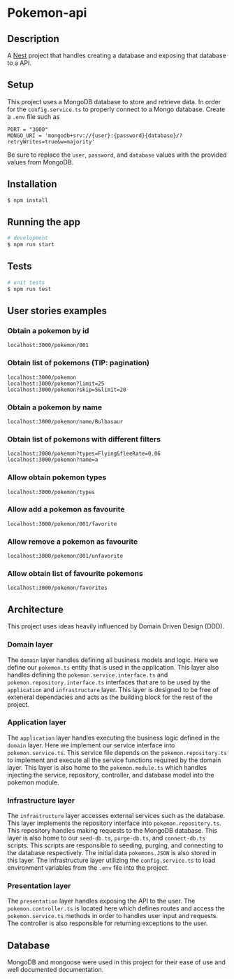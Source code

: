 
# Pokemon-api

## Description

A [Nest](https://github.com/nestjs/nest) project that handles creating a database and exposing that database to a API.

## Setup
This project uses a MongoDB database to store and retrieve data. In order for the `config.service.ts` to properly connect to a Mongo database. Create a `.env` file such as 
```
PORT = "3000"
MONGO_URI = 'mongodb+srv://{user}:{password}{database}/?retryWrites=true&w=majority'
```

Be sure to replace the `user`, `password`, and `database` values with the provided values from MongoDB.
## Installation

```bash
$ npm install
```

## Running the app

```bash
# development
$ npm run start
```

## Tests

```bash
# unit tests
$ npm run test
```

## User stories examples
### Obtain a pokemon by id
```
localhost:3000/pokemon/001
```
### Obtain list of pokemons (TIP: pagination)
```
localhost:3000/pokemon 
localhost:3000/pokemon?limit=25 
localhost:3000/pokemon?skip=5&limit=20
```
### Obtain a pokemon by name
```
localhost:3000/pokemon/name/Bulbasaur
```
### Obtain list of pokemons with different filters
```
localhost:3000/pokemon?types=Flying&fleeRate=0.06
localhost:3000/pokemon?name=a
```
### Allow obtain pokemon types
```
localhost:3000/pokemon/types
```
### Allow add a pokemon as favourite
```
localhost:3000/pokemon/001/favorite
```
### Allow remove a pokemon as favourite
```
localhost:3000/pokemon/001/unfavorite
```
### Allow obtain list of favourite pokemons
```
localhost:3000/pokemon/favorites
```

## Architecture
This project uses ideas heavily influenced by Domain Driven Design (DDD). 

### Domain layer
The `domain` layer handles defining all business models and logic. Here we define our `pokemon.ts` entity that is used in the application. This layer also handles defining the `pokemon.service.interface.ts` and `pokemon.repository.interface.ts` interfaces that are to be used by the `application` and `infrastructure` layer. This layer is designed to be free of exteneral dependacies and acts as the building block for the rest of the project.

### Application layer
The `application` layer handles executing the business logic defined in the `domain` layer. Here we implement our service interface into `pokemon.service.ts`. This service file depends on the `pokemon.repository.ts` to implement and execute all the service functions required by the domain layer. This layer is also home to the `pokemon.module.ts` which handles injecting the service, repository, controller, and database model into the pokemon module.

### Infrastructure layer
The `infrastructure` layer accesses external services such as the database. This layer implements the repository interface into `pokemon.repository.ts`. This repository handles making requests to the MongoDB database. This layer is also home to our `seed-db.ts`, `purge-db.ts`, and `connect-db.ts` scripts. This scripts are responsible to seeding, purging, and connecting to the database respectively. The initial data `pokemons.JSON` is also stored in this layer. The infrastructure layer utilizing the `config.service.ts` to load environment variables from the `.env` file into the project.
### Presentation layer
The `presentation` layer handles exposing the API to the user. The `pokemon.controller.ts` is located here which defines routes and access the `pokemon.service.ts` methods in order to handles user input and requests. The controller is also responsible for returning exceptions to the user. 

## Database
MongoDB and mongoose were used in this project for their ease of use and well documented documentation. 